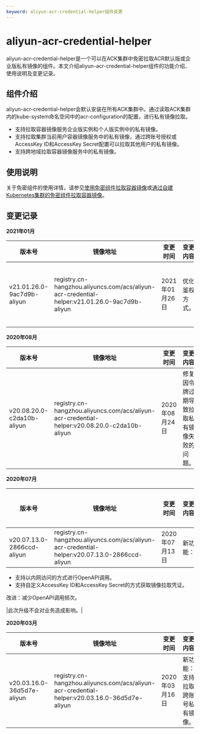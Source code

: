 ```yaml
---
keyword: aliyun-acr-credential-helper组件变更
---
```


# aliyun-acr-credential-helper

aliyun-acr-credential-helper是一个可以在ACK集群中免密拉取ACR默认版或企业版私有镜像的组件。本文介绍aliyun-acr-credential-helper组件的功能介绍、使用说明及变更记录。

## 组件介绍

aliyun-acr-credential-helper会默认安装在所有ACK集群中。通过读取ACK集群内的kube-system命名空间中的acr-configuration的配置，进行私有镜像拉取。

-   支持拉取容器镜像服务企业版实例和个人版实例中的私有镜像。
-   支持拉取集群当前用户容器镜像服务中的私有镜像，通过跨账号授权或AccessKey ID和AccessKey Secret配置可以拉取其他用户的私有镜像。
-   支持跨地域拉取容器镜像服务中的私有镜像。

## 使用说明

关于免密组件的使用详情，请参见[使用免密组件拉取容器镜像](/intl.zh-CN/Kubernetes集群用户指南/应用/镜像/使用免密组件拉取容器镜像.md)或[通过自建Kubernetes集群的免密组件拉取容器镜像](/intl.zh-CN/Kubernetes集群用户指南/多云混合云/注册集群管理/通过自建Kubernetes集群的免密组件拉取容器镜像.md)。

## 变更记录

**2021年01月**

|版本号|镜像地址|变更时间|变更内容|变更影响|
|---|----|----|----|----|
|v21.01.26.0-9ac7d9b-aliyun|registry.cn-hangzhou.aliyuncs.com/acs/aliyun-acr-credential-helper:v21.01.26.0-9ac7d9b-aliyun|2021年01月26日|优化鉴权方式。|此次升级不会对业务造成影响。|

**2020年08月**

|版本号|镜像地址|变更时间|变更内容|变更影响|
|---|----|----|----|----|
|v20.08.20.0-c2da10b-aliyun|registry.cn-hangzhou.aliyuncs.com/acs/aliyun-acr-credential-helper:v20.08.20.0-c2da10b-aliyun|2020年08月24日|修复因令牌过期导致拉取私有镜像失败的问题。|此次升级不会对业务造成影响。|

**2020年07月**

|版本号|镜像地址|变更时间|变更内容|变更影响|
|---|----|----|----|----|
|v20.07.13.0-2866ccd-aliyun|registry.cn-hangzhou.aliyuncs.com/acs/aliyun-acr-credential-helper:v20.07.13.0-2866ccd-aliyun|2020年07月13日|新功能：

-   支持以内网访问的方式进行OpenAPI调用。
-   支持自定义AccessKey ID和AccessKey Secret的方式获取镜像拉取凭证。

改进：减少OpenAPI调用频次。

|此次升级不会对业务造成影响。|

**2020年03月**

|版本号|镜像地址|变更时间|变更内容|变更影响|
|---|----|----|----|----|
|v20.03.16.0-36d5d7e-aliyun|registry.cn-hangzhou.aliyuncs.com/acs/aliyun-acr-credential-helper:v20.03.16.0-36d5d7e-aliyun|2020年03月16日|新功能：支持拉取跨账号私有镜像。|此次升级不会对业务造成影响。|

